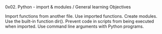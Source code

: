 0x02. Python - import & modules /
General learning Objectives

Import functions from another file.
Use imported functions.
Create modules.
Use the built-in function dir().
Prevent code in scripts from being executed when imported.
Use command line arguments with Python programs.